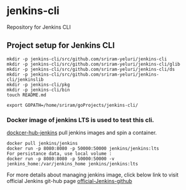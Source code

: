 # jenkins-cli
Repository for Jenkins CLI 

## Project setup for Jenkins CLI

```
mkdir -p jenkins-cli/src/github.com/sriram-yeluri/jenkins-cli  
mkdir -p jenkins-cli/src/github.com/sriram-yeluri/jenkins-cli/glib  
mkdir -p jenkins-cli/src/github.com/sriram-yeluri/jenkins-cli/ds  
mkdir -p jenkins-cli/src/github.com/sriram-yeluri/jenkins-cli/jenkinslib  
mkdir -p jenkins-cli/pkg  
mkdir -p jenkins-cli/bin  
touch README.md  

export GOPATH=/home/sriram/goProjects/jenkins-cli/  
```
### Docker image of jenkins LTS is used to test this cli. 
[dockcer-hub-jenkins](https://hub.docker.com/r/jenkins/jenkins/)
pull jenkins images and spin a container. 

```
docker pull jenkins/jenkins
docker run -p 8080:8080 -p 50000:50000 jenkins/jenkins:lts
For persistance data, use local volume : 
docker run -p 8080:8080 -p 50000:50000 -v jenkins_home:/var/jenkins_home jenkins/jenkins:lts
```

For more details about managing jenkins image, click below link to visit official Jenkins git-hub page
[official-Jenkins-github](https://github.com/jenkinsci/docker/blob/master/README.md)
